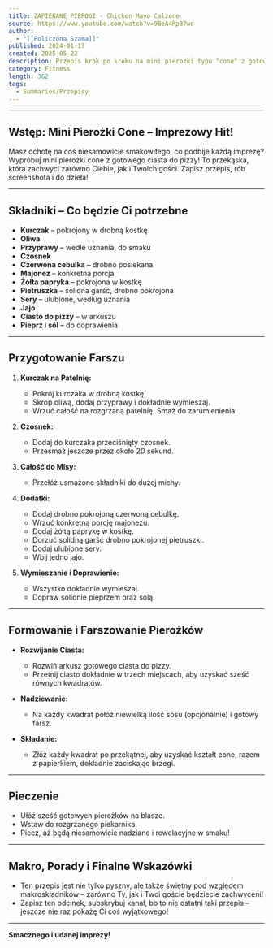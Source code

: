 ```yaml
---
title: ZAPIEKANE PIEROGI - Chicken Mayo Calzone
source: https://www.youtube.com/watch?v=9BeA4Rp37wc
author:
  - "[[Policzona Szama]]"
published: 2024-01-17
created: 2025-05-22
description: Przepis krok po kroku na mini pierożki typu "cone" z gotowego ciasta do pizzy, z aromatycznym, gorącym farszem idealnym na imprezę, wraz z wszystkimi szczegółami dotyczącymi przygotowania, składników oraz poradami dotyczącymi prezentacji i smaku.
category: Fitness
length: 362
tags:
  - Summaries/Przepisy
---
```



---

## **Wstęp: Mini Pierożki Cone – Imprezowy Hit!**

Masz ochotę na coś niesamowicie smakowitego, co podbije każdą imprezę? Wypróbuj mini pierożki cone z gotowego ciasta do pizzy! To przekąska, która zachwyci zarówno Ciebie, jak i Twoich gości. Zapisz przepis, rób screenshota i do dzieła!

---

## **Składniki – Co będzie Ci potrzebne**

- **Kurczak** – pokrojony w drobną kostkę
- **Oliwa**
- **Przyprawy** – wedle uznania, do smaku
- **Czosnek**
- **Czerwona cebulka** – drobno posiekana
- **Majonez** – konkretna porcja
- **Żółta papryka** – pokrojona w kostkę
- **Pietruszka** – solidna garść, drobno pokrojona
- **Sery** – ulubione, według uznania
- **Jajo**
- **Ciasto do pizzy** – w arkuszu
- **Pieprz i sól** – do doprawienia

---

## **Przygotowanie Farszu**

1. **Kurczak na Patelnię:**
   - Pokrój kurczaka w drobną kostkę.
   - Skrop oliwą, dodaj przyprawy i dokładnie wymieszaj.
   - Wrzuć całość na rozgrzaną patelnię. Smaż do zarumienienia.

2. **Czosnek:**
   - Dodaj do kurczaka przeciśnięty czosnek.
   - Przesmaż jeszcze przez około 20 sekund.

3. **Całość do Misy:**
   - Przełóż usmażone składniki do dużej michy.

4. **Dodatki:**
   - Dodaj drobno pokrojoną czerwoną cebulkę.
   - Wrzuć konkretną porcję majonezu.
   - Dodaj żółtą paprykę w kostkę.
   - Dorzuć solidną garść drobno pokrojonej pietruszki.
   - Dodaj ulubione sery.
   - Wbij jedno jajo.

5. **Wymieszanie i Doprawienie:**
   - Wszystko dokładnie wymieszaj.
   - Dopraw solidnie pieprzem oraz solą.

---

## **Formowanie i Farszowanie Pierożków**

- **Rozwijanie Ciasta:**
  - Rozwiń arkusz gotowego ciasta do pizzy.
  - Przetnij ciasto dokładnie w trzech miejscach, aby uzyskać sześć równych kwadratów.

- **Nadziewanie:**
  - Na każdy kwadrat połóż niewielką ilość sosu (opcjonalnie) i gotowy farsz.

- **Składanie:**
  - Złóż każdy kwadrat po przekątnej, aby uzyskać kształt cone, razem z papierkiem, dokładnie zaciskając brzegi.

---

## **Pieczenie**

- Ułóż sześć gotowych pierożków na blasze.
- Wstaw do rozgrzanego piekarnika.
- Piecz, aż będą niesamowicie nadziane i rewelacyjne w smaku!

---

## **Makro, Porady i Finalne Wskazówki**

- Ten przepis jest nie tylko pyszny, ale także świetny pod względem makroskładników – zarówno Ty, jak i Twoi goście będziecie zachwyceni!
- Zapisz ten odcinek, subskrybuj kanał, bo to nie ostatni taki przepis – jeszcze nie raz pokażę Ci coś wyjątkowego!

---

**Smacznego i udanej imprezy!**